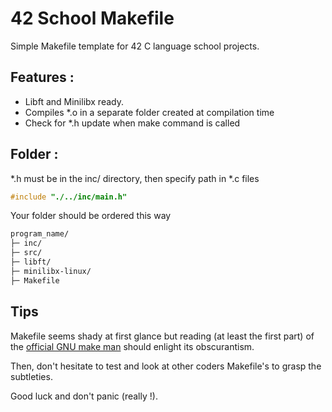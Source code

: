 
# 42 School Makefile

Simple Makefile template for 42 C language school projects.

## Features :
- Libft and Minilibx ready.
- Compiles *.o in a separate folder created at compilation time
- Check for *.h update when make command is called

## Folder :
*.h must be in the inc/ directory, then specify path in *.c files 
```c
#include "./../inc/main.h"
```
Your folder should be ordered this way
```bash
program_name/
├─ inc/
├─ src/
├─ libft/
├─ minilibx-linux/
├─ Makefile
```

## Tips
Makefile seems shady at first glance but reading (at least the first part) of the [official GNU make man](https://www.gnu.org/software/make/manual/make.html/)  should enlight its obscurantism.

Then, don't hesitate to test and look at other coders Makefile's to grasp the subtleties.

Good luck and don't panic (really !).
